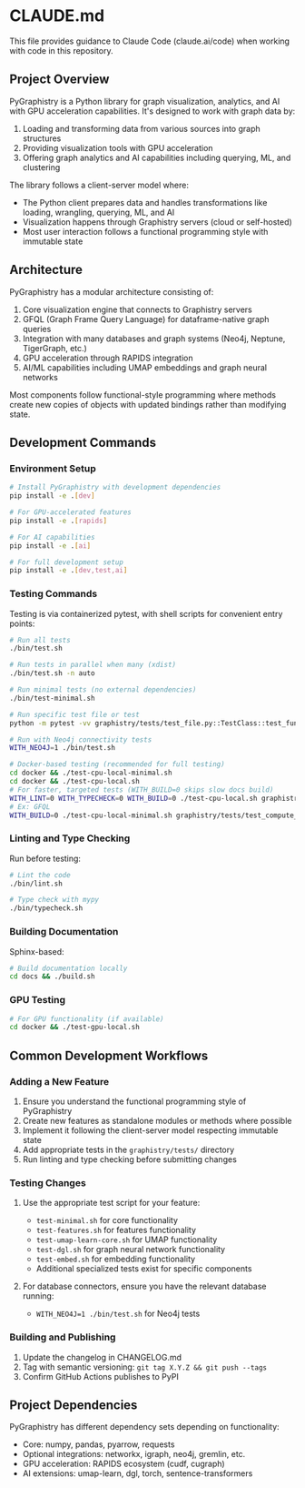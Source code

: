 # CLAUDE.md

This file provides guidance to Claude Code (claude.ai/code) when working with code in this repository.

## Project Overview

PyGraphistry is a Python library for graph visualization, analytics, and AI with GPU acceleration capabilities. It's designed to work with graph data by:

1. Loading and transforming data from various sources into graph structures
2. Providing visualization tools with GPU acceleration
3. Offering graph analytics and AI capabilities including querying, ML, and clustering

The library follows a client-server model where:
- The Python client prepares data and handles transformations like loading, wrangling, querying, ML, and AI
- Visualization happens through Graphistry servers (cloud or self-hosted)
- Most user interaction follows a functional programming style with immutable state

## Architecture

PyGraphistry has a modular architecture consisting of:

1. Core visualization engine that connects to Graphistry servers
2. GFQL (Graph Frame Query Language) for dataframe-native graph queries
3. Integration with many databases and graph systems (Neo4j, Neptune, TigerGraph, etc.)
4. GPU acceleration through RAPIDS integration
5. AI/ML capabilities including UMAP embeddings and graph neural networks

Most components follow functional-style programming where methods create new copies of objects with updated bindings rather than modifying state.

## Development Commands

### Environment Setup

```bash
# Install PyGraphistry with development dependencies
pip install -e .[dev]

# For GPU-accelerated features
pip install -e .[rapids]

# For AI capabilities
pip install -e .[ai]

# For full development setup
pip install -e .[dev,test,ai]
```

### Testing Commands

Testing is via containerized pytest, with shell scripts for convenient entry points:

```bash
# Run all tests
./bin/test.sh

# Run tests in parallel when many (xdist)
./bin/test.sh -n auto

# Run minimal tests (no external dependencies)
./bin/test-minimal.sh

# Run specific test file or test
python -m pytest -vv graphistry/tests/test_file.py::TestClass::test_function

# Run with Neo4j connectivity tests
WITH_NEO4J=1 ./bin/test.sh

# Docker-based testing (recommended for full testing)
cd docker && ./test-cpu-local-minimal.sh
cd docker && ./test-cpu-local.sh
# For faster, targeted tests (WITH_BUILD=0 skips slow docs build)
WITH_LINT=0 WITH_TYPECHECK=0 WITH_BUILD=0 ./test-cpu-local.sh graphistry/tests/test_file.py::TestClass::test_function
# Ex: GFQL
WITH_BUILD=0 ./test-cpu-local-minimal.sh graphistry/tests/test_compute_chain.py graphistry/tests/compute
```

### Linting and Type Checking

Run before testing:

```bash
# Lint the code
./bin/lint.sh

# Type check with mypy
./bin/typecheck.sh
```

### Building Documentation

Sphinx-based:

```bash
# Build documentation locally
cd docs && ./build.sh
```

### GPU Testing

```bash
# For GPU functionality (if available)
cd docker && ./test-gpu-local.sh
```

## Common Development Workflows

### Adding a New Feature

1. Ensure you understand the functional programming style of PyGraphistry
2. Create new features as standalone modules or methods where possible
3. Implement it following the client-server model respecting immutable state
4. Add appropriate tests in the `graphistry/tests/` directory
5. Run linting and type checking before submitting changes

### Testing Changes

1. Use the appropriate test script for your feature:
   - `test-minimal.sh` for core functionality
   - `test-features.sh` for features functionality
   - `test-umap-learn-core.sh` for UMAP functionality
   - `test-dgl.sh` for graph neural network functionality
   - `test-embed.sh` for embedding functionality
   - Additional specialized tests exist for specific components

2. For database connectors, ensure you have the relevant database running:
   - `WITH_NEO4J=1 ./bin/test.sh` for Neo4j tests

### Building and Publishing

1. Update the changelog in CHANGELOG.md
2. Tag with semantic versioning: `git tag X.Y.Z && git push --tags`
3. Confirm GitHub Actions publishes to PyPI

## Project Dependencies

PyGraphistry has different dependency sets depending on functionality:

- Core: numpy, pandas, pyarrow, requests
- Optional integrations: networkx, igraph, neo4j, gremlin, etc.
- GPU acceleration: RAPIDS ecosystem (cudf, cugraph)
- AI extensions: umap-learn, dgl, torch, sentence-transformers